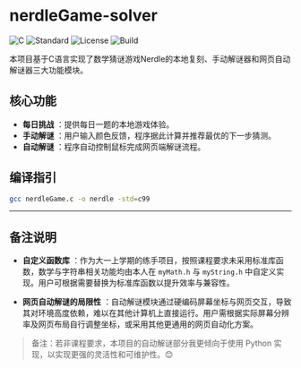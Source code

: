 # nerdleGame-solver

![C](https://img.shields.io/badge/language-C-blue.svg)
![Standard](https://img.shields.io/badge/standard-C99-green.svg)
![License](https://img.shields.io/badge/license-MIT-yellow.svg)
![Build](https://img.shields.io/badge/build-passing-brightgreen.svg)

本项目基于C语言实现了数学猜谜游戏Nerdle的本地复刻、手动解谜器和网页自动解谜器三大功能模块。

## 核心功能 

- **每日挑战** ：提供每日一题的本地游戏体验。  
- **手动解谜** ：用户输入颜色反馈，程序据此计算并推荐最优的下一步猜测。  
- **自动解谜** ：程序自动控制鼠标完成网页端解谜流程。

## 编译指引

```bash
gcc nerdleGame.c -o nerdle -std=c99
````

---

## 备注说明

* **自定义函数库** ：作为大一上学期的练手项目，按照课程要求未采用标准库函数，数学与字符串相关功能均由本人在 `myMath.h` 与 `myString.h` 中自定义实现。用户可根据需要替换为标准库函数以提升效率与兼容性。

* **网页自动解谜的局限性** ：自动解谜模块通过硬编码屏幕坐标与网页交互，导致其对环境高度依赖，难以在其他计算机上直接运行。用户需根据实际屏幕分辨率及网页布局自行调整坐标，或采用其他更通用的网页自动化方案。

> 备注：若非课程要求，本项目的自动解谜部分我更倾向于使用 Python 实现，以实现更强的灵活性和可维护性。😊

